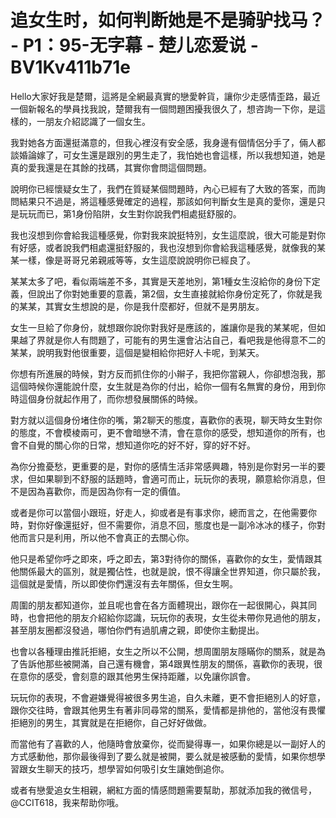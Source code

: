 # 追女生时，如何判断她是不是骑驴找马？ - P1：95-无字幕 - 楚儿恋爱说 - BV1Kv411b71e

Hello大家好我是楚爾，這將是全網最真實的戀愛幹貨，讓你少走感情歪路，最近一個新報名的學員找我說，楚爾我有一個問題困擾我很久了，想咨詢一下你，是這樣的，一朋友介紹認識了一個女生。

我對她各方面還挺滿意的，但我心裡沒有安全感，我身邊有個情侶分手了，倆人都談婚論嫁了，可女生還是跟別的男生走了，我怕她也會這樣，所以我想知道，她是真的愛我還是在其餘的找碼，其實你會問這個問題。

說明你已經懷疑女生了，我們在質疑某個問題時，內心已經有了大致的答案，而詢問結果只不過是，將這種感覺確定的過程，那該如何判斷女生是真的愛你，還是只是玩玩而已，第1身份陷阱，女生對你說我們相處挺舒服的。

我也沒想到你會給我這種感覺，你對我來說挺特別，女生這麼說，很大可能是對你有好感，或者說我們相處還挺舒服的，我也沒想到你會給我這種感覺，就像我的某某一樣，像是哥哥兄弟親戚等等，女生這麼說說明你已經良了。

某某太多了吧，看似兩端差不多，其實是天差地別，第1種女生沒給你的身份下定義，但說出了你對她重要的意義，第2個，女生直接就給你身份定死了，你就是我的某某，其實女生想說的是，你是我什麼都好，但就不是男朋友。

女生一旦給了你身份，就想跟你說你對我好是應該的，誰讓你是我的某某呢，但如果越了界就是你人有問題了，可能有的男生還會沾沾自己，看吧我是他得意不二的某某，說明我對他很重要，這個是變相給你把好人卡呢，到某天。

你想有所進展的時候，對方反而抓住你的小辮子，我把你當親人，你卻想泡我，那這個時候你還能說什麼，女生就是為你的付出，給你一個有名無實的身份，用到你時這個身份就起作用了，而你想發展關係的時候。

對方就以這個身份堵住你的嘴，第2聊天的態度，喜歡你的表現，聊天時女生對你的態度，不會模棱兩可，更不會暗戀不清，會在意你的感受，想知道你的所有，也會不自覺的關心你的日常，想知道你吃的好不好，穿的好不好。

為你分擔憂愁，更重要的是，對你的感情生活非常感興趣，特別是你對另一半的要求，但如果聊到不舒服的話題時，會適可而止，玩玩你的表現，願意給你消息，但不是因為喜歡你，而是因為你有一定的價值。

或者是你可以當個小跟班，好走人，抑或者是有事求你，總而言之，在他需要你時，對你好像還挺好，但不需要你，消息不回，態度也是一副冷冰冰的樣子，你對他而言只是利用，所以他不會真正的去關心你。

他只是希望你呼之即來，呼之即去，第3對待你的關係，喜歡你的女生，愛情跟其他關係最大的區別，就是獨佔性，也就是說，恨不得讓全世界知道，你只屬於我，這個就是愛情，所以即使你們還沒有去年關係，但女生啊。

周圍的朋友都知道你，並且呢也會在各方面體現出，跟你在一起很開心，與其同時，也會把他的朋友介紹給你認識，玩玩你的表現，女生從未帶你見過他的朋友，甚至朋友圈都沒發過，哪怕你們有過肌膚之親，即使你主動提出。

也會以各種理由推託拒絕，女生之所以不公開，想周圍朋友隱瞞你的關系，就是為了告訴他那些被開滿，自己還有機會，第4跟異性朋友的關係，喜歡你的表現，很在意你的感受，會刻意的跟其他男生保持距離，以免讓你誤會。

玩玩你的表現，不會避嫌覺得被很多男生追，自久未離，更不會拒絕別人的好意，跟你交往時，會跟其他男生有著非同尋常的關系，愛情都是排他的，當他沒有畏懼拒絕別的男生，其實就是在拒絕你，自己好好做做。

而當他有了喜歡的人，他隨時會放棄你，從而變得專一，如果你總是以一副好人的方式感動他，那你最後得到了要么就是被開，要么就是被感動的愛情，如果你想學習跟女生聊天的技巧，想學習如何吸引女生讓她倒追你。

或者有戀愛追女生相親，網紅方面的情感問題需要幫助，那就添加我的微信号，@CCIT618，我来帮助你哦。